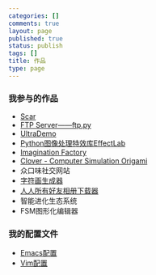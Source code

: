 ```yaml
--- 
categories: []
comments: true
layout: page
published: true
status: publish
tags: []
title: 作品
type: page
---
```

<h3>我参与的作品</h3>
<ul>
<li><a href="http://everet.org/2012/01/scar.html">Scar</a></li>
	<li><a href="http://everet.org/2012/03/ftp-server.html">FTP Server——ftp.py</a></li>
	<li><a href="http://everet.org/2012/04/ultrademo.html">UltraDemo</a></li>
	<li><a href="http://everet.org/2012/07/effectlab.html">Python图像处理特效库EffectLab</a></li>
	<li><a href="http://everet.org/2012/01/imagination-factory.html">Imagination Factory</a></li>
	<li><a href="http://everet.org/2012/04/clover.html">Clover - Computer Simulation Origami</a></li>
	<li>众口味社交网站</li>
	<li><a href="http://everet.org/2012/05/python-ascii-art.html">字符画生成器</a></li>
	<li><a href="http://everet.org/2012/01/python-automatically-download-all-albums-of-all-your-friends.html">人人所有好友相册下载器</a></li>
	<li>智能进化生态系统</li>
	<li>FSM图形化编辑器</li>
</ul>
<h3>我的配置文件</h3>
<ul>
<li><a href="http://everet.org/2012/03/emacs.html">Emacs配置</a></li>
	<li><a href="http://everet.org/2012/03/vim.html">Vim配置</a></li>
</ul>
